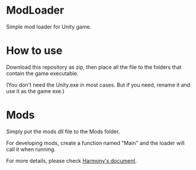 
# ModLoader

Simple mod loader for Unity game.

# How to use

Download this repository as zip, then place all the file to the folders that contain the game executable.

(You don't need the Unity.exe in most cases. But if you need, rename it and use it as the game exe.)

# Mods

Simply put the mods dll file to the Mods folder.

For developing mods, create a function named "Main" and the loader will call it when running.

For more details, please check [Harmony's document](https://harmony.pardeike.net/articles/basics.html).
